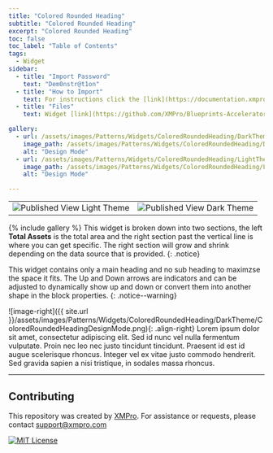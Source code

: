```yaml
---
title: "Colored Rounded Heading"
subtitle: "Colored Rounded Heading"
excerpt: "Colored Rounded Heading"
toc: false
toc_label: "Table of Contents"
tags:
  - Widget
sidebar:
  - title: "Import Password"
    text: "Dem0nstr@t1on"
  - title: "How to Import"
    text: For instructions click the [link](https://documentation.xmpro.com/how-tos/apps/manage-widgets#importing-widgets)
  - title: "Files"
    text: Widget [link](https://github.com/XMPro/Blueprints-Accelerators-Patterns/blob/master/Patterns/Widgets/Colored%20Rounded%20Heading.xwid)

gallery:
  - url: /assets/images/Patterns/Widgets/ColoredRoundedHeading/DarkTheme/ColoredRoundedHeadingDesignMode.png
    image_path: /assets/images/Patterns/Widgets/ColoredRoundedHeading/DarkTheme/ColoredRoundedHeadingDesignMode.png
    alt: "Design Mode"
  - url: /assets/images/Patterns/Widgets/ColoredRoundedHeading/LightTheme/ColoredRoundedHeadingDesignMode.png
    image_path: /assets/images/Patterns/Widgets/ColoredRoundedHeading/LightTheme/ColoredRoundedHeadingDesignMode.png
    alt: "Design Mode"

---
```

<table>
<tr>
  <td><img src="{{ site.url }}/assets/images/Patterns/Widgets/ColoredRoundedHeading/LightTheme/ColoredRoundedHeadingPublishedMode.png" alt="Published View Light Theme"/>
  </td>
  <td><img src="{{ site.url }}/assets/images/Patterns/Widgets/ColoredRoundedHeading/DarkTheme/ColoredRoundedHeadingPublishedMode.png" alt="Published View Dark Theme"/>
  </td>
</tr>
</table>
{% include gallery %}
This widget is broken down into two sections, the left <b>Total Assets</b> is the total area and the right section past the vertical line is where you can get specific. The right section will grow and shrink depending on the data source that is provided.
{: .notice}

This widget contains only a main heading and no sub heading to maximzse the space it fits.
The Up and Down arrows are indicators and can be adjusted to dynamically show up and down or convert them into another shape in the block properties.
{: .notice--warning}

![image-right]({{ site.url }}/assets/images/Patterns/Widgets/ColoredRoundedHeading/DarkTheme/ColoredRoundedHeadingDesignMode.png){: .align-right}
Lorem ipsum dolor sit amet, consectetur adipiscing elit. Sed id nunc vel nulla fermentum vulputate. Proin nec leo nec justo tincidunt tincidunt. Praesent id est id augue scelerisque rhoncus. Integer vel ex vitae justo commodo hendrerit. Sed gravida sapien a nisi tristique, in sodales massa rhoncus.
<hr />

## Contributing
This repository was created by <a href="https://xmpro.com/">XMPro</a>. 
For assistance or requests, please contact <a href="mailto:support@xmpro.com">support@xmpro.com</a>

[![MIT License](https://img.shields.io/badge/License-MIT-green.svg)](https://choosealicense.com/licenses/mit/)
